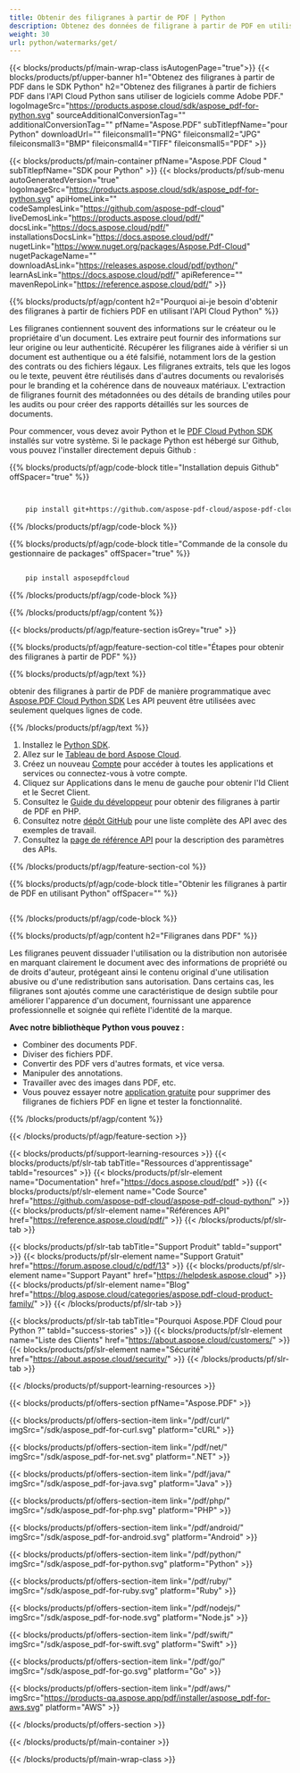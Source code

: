```yaml
---
title: Obtenir des filigranes à partir de PDF | Python
description: Obtenez des données de filigrane à partir de PDF en utilisant Aspose.PDF Cloud SDK en Python. Inspectez les superpositions ou le branding.
weight: 30
url: python/watermarks/get/
---
```


{{< blocks/products/pf/main-wrap-class isAutogenPage="true">}}
{{< blocks/products/pf/upper-banner h1="Obtenez des filigranes à partir de PDF dans le SDK Python" h2="Obtenez des filigranes à partir de fichiers PDF dans l'API Cloud Python sans utiliser de logiciels comme Adobe PDF." logoImageSrc="https://products.aspose.cloud/sdk/aspose_pdf-for-python.svg" sourceAdditionalConversionTag="" additionalConversionTag="" pfName="Aspose.PDF" subTitlepfName="pour Python" downloadUrl="" fileiconsmall1="PNG" fileiconsmall2="JPG" fileiconsmall3="BMP" fileiconsmall4="TIFF" fileiconsmall5="PDF" >}}

{{< blocks/products/pf/main-container pfName="Aspose.PDF Cloud " subTitlepfName="SDK pour Python" >}}
{{< blocks/products/pf/sub-menu autoGeneratedVersion="true" logoImageSrc="https://products.aspose.cloud/sdk/aspose_pdf-for-python.svg" apiHomeLink="" codeSamplesLink="https://github.com/aspose-pdf-cloud" liveDemosLink="https://products.aspose.cloud/pdf/" docsLink="https://docs.aspose.cloud/pdf/" installationsDocsLink="https://docs.aspose.cloud/pdf/" nugetLink="https://www.nuget.org/packages/Aspose.Pdf-Cloud" nugetPackageName="" downloadAsLink="https://releases.aspose.cloud/pdf/python/" learnAsLink="https://docs.aspose.cloud/pdf/" apiReference="" mavenRepoLink="https://reference.aspose.cloud/pdf/" >}}

{{% blocks/products/pf/agp/content h2="Pourquoi ai-je besoin d'obtenir des filigranes à partir de fichiers PDF en utilisant l'API Cloud Python" %}}

Les filigranes contiennent souvent des informations sur le créateur ou le propriétaire d'un document. Les extraire peut fournir des informations sur leur origine ou leur authenticité. Récupérer les filigranes aide à vérifier si un document est authentique ou a été falsifié, notamment lors de la gestion des contrats ou des fichiers légaux. Les filigranes extraits, tels que les logos ou le texte, peuvent être réutilisés dans d'autres documents ou revalorisés pour le branding et la cohérence dans de nouveaux matériaux.
L'extraction de filigranes fournit des métadonnées ou des détails de branding utiles pour les audits ou pour créer des rapports détaillés sur les sources de documents.

Pour commencer, vous devez avoir Python et le [PDF Cloud Python SDK](https://pypi.org/project/asposepdfcloud/) installés sur votre système.
Si le package Python est hébergé sur Github, vous pouvez l'installer directement depuis Github :

{{% blocks/products/pf/agp/code-block title="Installation depuis Github" offSpacer="true" %}}

```bash

     
    pip install git+https://github.com/aspose-pdf-cloud/aspose-pdf-cloud-python.git


```

{{% /blocks/products/pf/agp/code-block %}}

{{% blocks/products/pf/agp/code-block title="Commande de la console du gestionnaire de packages" offSpacer="true" %}}

```bash
     
    pip install asposepdfcloud

```

{{% /blocks/products/pf/agp/code-block %}}

{{% /blocks/products/pf/agp/content %}}

{{< blocks/products/pf/agp/feature-section isGrey="true" >}}

{{% blocks/products/pf/agp/feature-section-col title="Étapes pour obtenir des filigranes à partir de PDF" %}}

{{% blocks/products/pf/agp/text %}}

obtenir des filigranes à partir de PDF de manière programmatique avec
[Aspose.PDF Cloud Python SDK](https://products.aspose.cloud/pdf/python/)
Les API peuvent être utilisées avec seulement quelques lignes de code.

{{% /blocks/products/pf/agp/text %}}

1. Installez le [Python SDK](https://pypi.org/project/asposepdfcloud/).
1. Allez sur le [Tableau de bord Aspose Cloud](https://dashboard.aspose.cloud/).
1. Créez un nouveau [Compte](https://docs.aspose.cloud/display/storagecloud/Creating+and+Managing+Account) pour accéder à toutes les applications et services ou connectez-vous à votre compte.
1. Cliquez sur Applications dans le menu de gauche pour obtenir l'Id Client et le Secret Client.
1. Consultez le [Guide du développeur](https://docs.aspose.cloud/pdf/working-with-stamps/) pour obtenir des filigranes à partir de PDF en PHP.
1. Consultez notre [dépôt GitHub](https://github.com/aspose-pdf-cloud/aspose-pdf-cloud-python/) pour une liste complète des API avec des exemples de travail.
1. Consultez la [page de référence API](https://reference.aspose.cloud/pdf/#/Merge) pour la description des paramètres des APIs.

{{% /blocks/products/pf/agp/feature-section-col %}}

{{% blocks/products/pf/agp/code-block title="Obtenir les filigranes à partir de PDF en utilisant Python" offSpacer="" %}}

```python

```

{{% /blocks/products/pf/agp/code-block %}}

{{% blocks/products/pf/agp/content h2="Filigranes dans PDF" %}}

Les filigranes peuvent dissuader l'utilisation ou la distribution non autorisée en marquant clairement le document avec des informations de propriété ou de droits d'auteur, protégeant ainsi le contenu original d'une utilisation abusive ou d'une redistribution sans autorisation.
Dans certains cas, les filigranes sont ajoutés comme une caractéristique de design subtile pour améliorer l'apparence d'un document, fournissant une apparence professionnelle et soignée qui reflète l'identité de la marque.

**Avec notre bibliothèque Python vous pouvez :**

+ Combiner des documents PDF.
+ Diviser des fichiers PDF.
+ Convertir des PDF vers d'autres formats, et vice versa.
+ Manipuler des annotations.
+ Travailler avec des images dans PDF, etc.
+ Vous pouvez essayer notre [application gratuite](https://products.aspose.app/pdf/remove-watermark) pour supprimer des filigranes de fichiers PDF en ligne et tester la fonctionnalité.

{{% /blocks/products/pf/agp/content %}}

{{< /blocks/products/pf/agp/feature-section >}}

{{< blocks/products/pf/support-learning-resources >}}
{{< blocks/products/pf/slr-tab tabTitle="Ressources d'apprentissage" tabId="resources" >}}
{{< blocks/products/pf/slr-element name="Documentation" href="https://docs.aspose.cloud/pdf" >}}
{{< blocks/products/pf/slr-element name="Code Source" href="https://github.com/aspose-pdf-cloud/aspose-pdf-cloud-python/" >}}
{{< blocks/products/pf/slr-element name="Références API" href="https://reference.aspose.cloud/pdf/" >}}
{{< /blocks/products/pf/slr-tab >}}

{{< blocks/products/pf/slr-tab tabTitle="Support Produit" tabId="support" >}}
{{< blocks/products/pf/slr-element name="Support Gratuit" href="https://forum.aspose.cloud/c/pdf/13" >}}
{{< blocks/products/pf/slr-element name="Support Payant" href="https://helpdesk.aspose.cloud" >}}
{{< blocks/products/pf/slr-element name="Blog" href="https://blog.aspose.cloud/categories/aspose.pdf-cloud-product-family/" >}}
{{< /blocks/products/pf/slr-tab >}}

{{< blocks/products/pf/slr-tab tabTitle="Pourquoi Aspose.PDF Cloud pour Python ?" tabId="success-stories" >}}
{{< blocks/products/pf/slr-element name="Liste des Clients" href="https://about.aspose.cloud/customers/" >}}
{{< blocks/products/pf/slr-element name="Sécurité" href="https://about.aspose.cloud/security/" >}}
{{< /blocks/products/pf/slr-tab >}}

{{< /blocks/products/pf/support-learning-resources >}}

{{< blocks/products/pf/offers-section pfName="Aspose.PDF" >}}

{{< blocks/products/pf/offers-section-item link="/pdf/curl/" imgSrc="/sdk/aspose_pdf-for-curl.svg" platform="cURL" >}}

{{< blocks/products/pf/offers-section-item link="/pdf/net/" imgSrc="/sdk/aspose_pdf-for-net.svg" platform=".NET" >}}

{{< blocks/products/pf/offers-section-item link="/pdf/java/" imgSrc="/sdk/aspose_pdf-for-java.svg" platform="Java" >}}

{{< blocks/products/pf/offers-section-item link="/pdf/php/" imgSrc="/sdk/aspose_pdf-for-php.svg" platform="PHP" >}}

{{< blocks/products/pf/offers-section-item link="/pdf/android/" imgSrc="/sdk/aspose_pdf-for-android.svg" platform="Android" >}}

{{< blocks/products/pf/offers-section-item link="/pdf/python/" imgSrc="/sdk/aspose_pdf-for-python.svg" platform="Python" >}}

{{< blocks/products/pf/offers-section-item link="/pdf/ruby/" imgSrc="/sdk/aspose_pdf-for-ruby.svg" platform="Ruby" >}}

{{< blocks/products/pf/offers-section-item link="/pdf/nodejs/" imgSrc="/sdk/aspose_pdf-for-node.svg" platform="Node.js" >}}

{{< blocks/products/pf/offers-section-item link="/pdf/swift/" imgSrc="/sdk/aspose_pdf-for-swift.svg" platform="Swift" >}}

{{< blocks/products/pf/offers-section-item link="/pdf/go/" imgSrc="/sdk/aspose_pdf-for-go.svg" platform="Go" >}}

{{< blocks/products/pf/offers-section-item link="/pdf/aws/" imgSrc="https://products-qa.aspose.app/pdf/installer/aspose_pdf-for-aws.svg" platform="AWS" >}}

{{< /blocks/products/pf/offers-section >}}

<!-- aboutfile Ends -->

{{< /blocks/products/pf/main-container >}}

{{< /blocks/products/pf/main-wrap-class >}}
